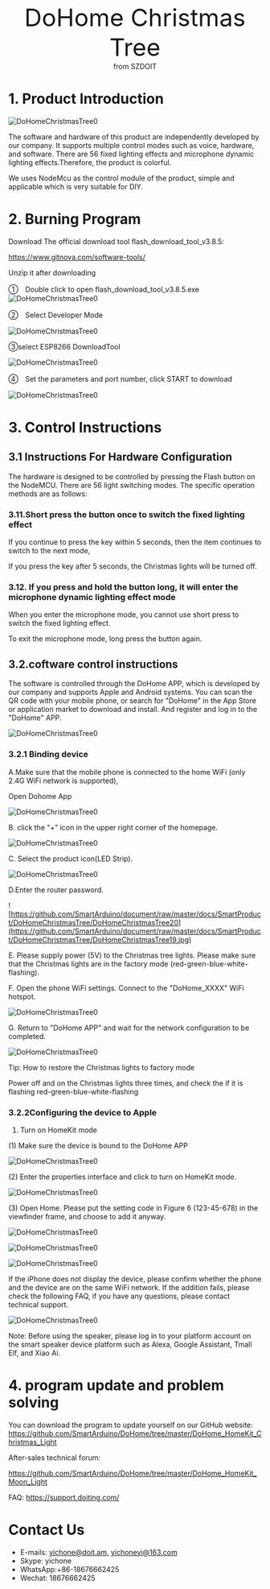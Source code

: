 <center> <font size=10>DoHome Christmas Tree  </font></center>

<center> from SZDOIT </center>



# 1. Product Introduction

![DoHomeChristmasTree0](https://github.com/SmartArduino/document/raw/master/docs/SmartProduct/DoHomeChristmasTree/DoHomeChristmasTree0.jpg)

The software and hardware of this product are independently developed by our company. It supports multiple control modes such as voice, hardware, and software. There are 56 fixed lighting effects and microphone dynamic lighting effects.Therefore, the product is colorful. 

We uses NodeMcu as the control module of the product, simple and applicable which is very suitable for DIY.

# 2. Burning Program 

Download The official download tool flash_download_tool_v3.8.5:

 https://www.gitnova.com/software-tools/

Unzip it after downloading

①　Double click to open flash_download_tool_v3.8.5.exe
![DoHomeChristmasTree0](https://github.com/SmartArduino/document/raw/master/docs/SmartProduct/DoHomeChristmasTree/DoHomeChristmasTree1.jpg)

②　Select Developer Mode

![DoHomeChristmasTree0](https://github.com/SmartArduino/document/raw/master/docs/SmartProduct/DoHomeChristmasTree/DoHomeChristmasTree2.jpg) 

③select ESP8266 DownloadTool

![DoHomeChristmasTree0](https://github.com/SmartArduino/document/raw/master/docs/SmartProduct/DoHomeChristmasTree/DoHomeChristmasTree3.jpg) 

④　Set the parameters and port number, click START to download

![DoHomeChristmasTree0](https://github.com/SmartArduino/document/raw/master/docs/SmartProduct/DoHomeChristmasTree/DoHomeChristmasTree4.jpg) 

# **3.** Control Instructions

## 3.1 Instructions For Hardware Configuration

The hardware is designed to be controlled by pressing the Flash button on the NodeMCU. There are 56 light switching modes. The specific operation methods are as follows:

### 3.11.Short press the button once to switch the fixed lighting effect

If you continue to press the key within 5 seconds, then the item continues to switch to the next mode,

If you press the key after 5 seconds, the Christmas lights will be turned off.

### 3.12. If you press and hold the button long, it will enter the microphone dynamic lighting effect mode

When you enter the microphone mode, you cannot use short press to switch the fixed lighting effect.

To exit the microphone mode, long press the button again.

 

## 3.2.coftware control instructions

The software is controlled through the DoHome APP, which is developed by our company and supports Apple and Android systems. You can scan the QR code with your mobile phone, or search for "DoHome" in the App Store or application market to download and install. And register and log in to the "DoHome" APP.

![DoHomeChristmasTree0](https://github.com/SmartArduino/document/raw/master/docs/SmartProduct/DoHomeChristmasTree/DoHomeChristmasTree5.jpg) 

 

### 3.2.1 Binding device

A.Make sure that the mobile phone is connected to the home WiFi (only 2.4G WiFi network is supported), 

Open Dohome App

![DoHomeChristmasTree0](https://github.com/SmartArduino/document/raw/master/docs/SmartProduct/DoHomeChristmasTree/DoHomeChristmasTree6.jpg) 

B. click the "+" icon in the upper right corner of the homepage.

![DoHomeChristmasTree0](https://github.com/SmartArduino/document/raw/master/docs/SmartProduct/DoHomeChristmasTree/DoHomeChristmasTree7.jpg) 

C. Select the product icon(LED Strip).

![DoHomeChristmasTree0](https://github.com/SmartArduino/document/raw/master/docs/SmartProduct/DoHomeChristmasTree/DoHomeChristmasTree8.jpg) 

D.Enter the router password.

![https://github.com/SmartArduino/document/raw/master/docs/SmartProduct/DoHomeChristmasTree/DoHomeChristmasTree20](https://github.com/SmartArduino/document/raw/master/docs/SmartProduct/DoHomeChristmasTree/DoHomeChristmasTree19.jpg)

E. Please supply power (5V) to the Christmas tree lights. Please make sure that the Christmas lights are in the factory mode (red-green-blue-white-flashing).

F. Open the phone WiFi settings. Connect to the "DoHome_XXXX" WiFi hotspot.

![DoHomeChristmasTree0](https://github.com/SmartArduino/document/raw/master/docs/SmartProduct/DoHomeChristmasTree/DoHomeChristmasTree11.jpg) 

 

 

G. Return to "DoHome APP" and wait for the network configuration to be completed.

![DoHomeChristmasTree0](https://github.com/SmartArduino/document/raw/master/docs/SmartProduct/DoHomeChristmasTree/DoHomeChristmasTree12.jpg) 

 

 

 

Tip: How to restore the Christmas lights to factory mode

Power off and on the Christmas lights three times, and check the if it is flashing red-green-blue-white-flashing

 

### 3.2.2Configuring the device to Apple

1. Turn on HomeKit mode

(1) Make sure the device is bound to the DoHome APP

![DoHomeChristmasTree0](https://github.com/SmartArduino/document/raw/master/docs/SmartProduct/DoHomeChristmasTree/DoHomeChristmasTree13.jpg) 

(2) Enter the properties interface and click to turn on HomeKit mode.

![DoHomeChristmasTree0](https://github.com/SmartArduino/document/raw/master/docs/SmartProduct/DoHomeChristmasTree/DoHomeChristmasTree14.jpg) 

(3) Open Home. Please put the setting code in Figure 6 (123-45-678) in the viewfinder frame, and choose to add it anyway.

![DoHomeChristmasTree0](https://github.com/SmartArduino/document/raw/master/docs/SmartProduct/DoHomeChristmasTree/DoHomeChristmasTree15.jpg) 

![DoHomeChristmasTree0](https://github.com/SmartArduino/document/raw/master/docs/SmartProduct/DoHomeChristmasTree/DoHomeChristmasTree16.jpg) 

![DoHomeChristmasTree0](https://github.com/SmartArduino/document/raw/master/docs/SmartProduct/DoHomeChristmasTree/DoHomeChristmasTree17.jpg) 

If the iPhone does not display the device, please confirm whether the phone and the device are on the same WiFi network. If the addition fails, please check the following FAQ, if you have any questions, please contact technical support.



![DoHomeChristmasTree0](https://github.com/SmartArduino/document/raw/master/docs/SmartProduct/DoHomeChristmasTree/DoHomeChristmasTree18.jpg) 

Note: Before using the speaker, please log in to your platform account on the smart speaker device platform such as Alexa, Google Assistant, Tmall Elf, and Xiao Ai.

 

# 4. program update and problem solving

You can download the program to update yourself on our GitHub website: https://github.com/SmartArduino/DoHome/tree/master/DoHome_HomeKit_Christmas_Light

After-sales technical forum:

https://github.com/SmartArduino/DoHome/tree/master/DoHome_HomeKit_Moon_Light

FAQ: https://support.doiting.com/

# Contact Us

- E-mails: [yichone@doit.am](mailto:yichone@doit.am), [yichoneyi@163.com](mailto:yichoneyi@163.com)
- Skype: yichone
- WhatsApp:+86-18676662425
- Wechat: 18676662425